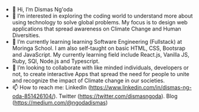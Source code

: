 - 👋 Hi, I’m Dismas Ng'oda
- 👀 I’m interested in exploring the coding world to understand more about using technology to solve global problems. My focus is to design web applications that spread awareness on Climate Change and Human Diversities.
- 🌱 I’m currently learning learning Software Engineering (Fullstack) at Moringa School. I am also self-taught on basic HTML, CSS, Bootsrap and JavaScript. My currently learning field include React.js, Vanilla JS, Ruby, SQl, Node.js and Typescript.
- 💞️ I’m looking to collaborate with like minded individuals, developers or not, to create interactive Apps that spread the need for people to unite and recognize the impact of Climate change in our societies.
- 📫 How to reach me: LinkedIn (https://www.linkedin.com/in/dismas-ng-oda-851426104/). Twitter (https://twitter.com/dismasngoda). Blog (https://medium.com/@ngodadismas)

<!---
DismasNgoda/DismasNgoda is a ✨ special ✨ repository because its `README.md` (this file) appears on your GitHub profile.
You can click the Preview link to take a look at your changes.
--->
